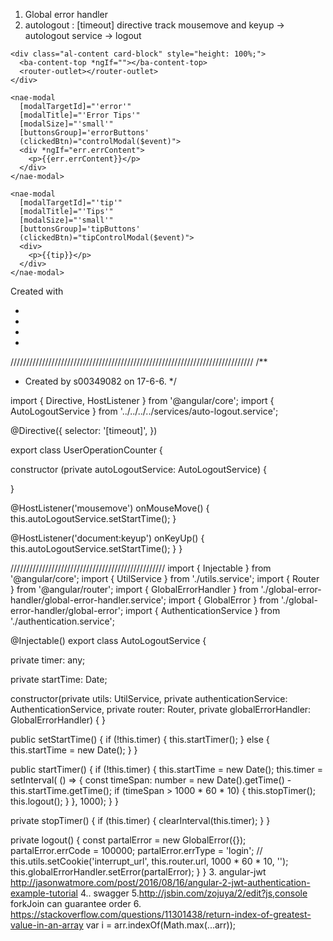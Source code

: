 1. Global error handler
2. autologout : [timeout] directive track mousemove and keyup -> autologout service -> logout
<banner></banner>
<div timeout>
  <ba-sidebar class="noprint"></ba-sidebar>
  <ba-page-top class="noprint"></ba-page-top>
  <div class="al-main">

    <div class="al-content card-block" style="height: 100%;">
      <ba-content-top *ngIf=""></ba-content-top>
      <router-outlet></router-outlet>
    </div>

    <nae-modal
      [modalTargetId]="'error'"
      [modalTitle]="'Error Tips'"
      [modalSize]="'small'"
      [buttonsGroup]='errorButtons'
      (clickedBtn)="controlModal($event)">
      <div *ngIf="err.errContent">
        <p>{{err.errContent}}</p>
      </div>
    </nae-modal>

    <nae-modal
      [modalTargetId]="'tip'"
      [modalTitle]="'Tips'"
      [modalSize]="'small'"
      [buttonsGroup]='tipButtons'
      (clickedBtn)="tipControlModal($event)">
      <div>
        <p>{{tip}}</p>
      </div>
    </nae-modal>

  </div>
  <footer *ngIf="" class="al-footer clearfix noprint">
    <div class="al-footer-right">Created with <i class="ion-heart"></i></div>
    <div class="al-footer-main clearfix">
      <ul class="al-share clearfix">
        <li><i class="socicon socicon-facebook"></i></li>
        <li><i class="socicon socicon-twitter"></i></li>
        <li><i class="socicon socicon-google"></i></li>
        <li><i class="socicon socicon-github"></i></li>
      </ul>
    </div>
  </footer>
  <ba-back-top position="200"></ba-back-top>
</div>

<!-- Superset dashboard auth pixel-->
<iframe id="viz_auth"
        #viz_auth
        style="display: none; position: absolute;"
        src="">
</iframe>
<!-- End superset dashboard -->

/////////////////////////////////////////////////////////////////////////////
/**
 * Created by s00349082 on 17-6-6.
 */

import { Directive, HostListener } from '@angular/core';
import { AutoLogoutService } from '../../../../services/auto-logout.service';

@Directive({
  selector: '[timeout]',
})

export class UserOperationCounter {

  constructor (private autoLogoutService: AutoLogoutService) {

  }

  @HostListener('mousemove') onMouseMove() {
    this.autoLogoutService.setStartTime();
  }

  @HostListener('document:keyup') onKeyUp() {
    this.autoLogoutService.setStartTime();
  }
}

/////////////////////////////////////////////////
import { Injectable } from '@angular/core';
import { UtilService } from './utils.service';
import { Router } from '@angular/router';
import { GlobalErrorHandler } from './global-error-handler/global-error-handler.service';
import { GlobalError } from './global-error-handler/global-error';
import { AuthenticationService } from './authentication.service';

@Injectable()
export class AutoLogoutService {

  private timer: any;

  private startTime: Date;

  constructor(private utils: UtilService,
              private authenticationService: AuthenticationService,
              private router: Router,
              private globalErrorHandler: GlobalErrorHandler) {
  }

  public setStartTime() {
    if (!this.timer) {
      this.startTimer();
    } else {
      this.startTime = new Date();
    }
  }

  public startTimer() {
    if (!this.timer) {
      this.startTime = new Date();
      this.timer = setInterval(
        () => {
          const timeSpan: number = new Date().getTime() - this.startTime.getTime();
          if (timeSpan > 1000 * 60 * 10) {
            this.stopTimer();
            this.logout();
          }
        },
        1000);
    }
  }

  private stopTimer() {
    if (this.timer) {
      clearInterval(this.timer);
    }
  }

  private logout() {
    const partalError = new GlobalError({});
    partalError.errCode = 100000;
    partalError.errType = 'login';
    // this.utils.setCookie('interrupt_url', this.router.url, 1000 * 60 * 10, '');
    this.globalErrorHandler.setError(partalError);
  }
}
3. angular-jwt
http://jasonwatmore.com/post/2016/08/16/angular-2-jwt-authentication-example-tutorial
4.. swagger
5.http://jsbin.com/zojuya/2/edit?js,console
forkJoin can guarantee order
6. https://stackoverflow.com/questions/11301438/return-index-of-greatest-value-in-an-array
var i = arr.indexOf(Math.max(...arr));